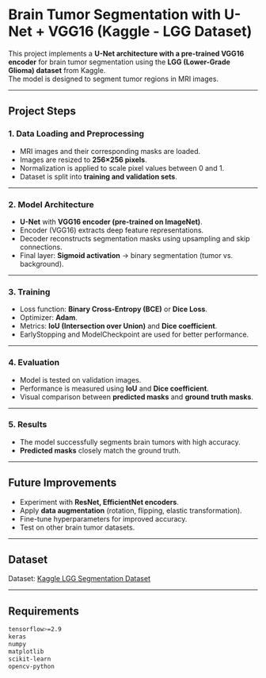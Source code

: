 # Brain Tumor Segmentation with U-Net + VGG16 (Kaggle - LGG Dataset)

This project implements a **U-Net architecture with a pre-trained VGG16 encoder** for brain tumor segmentation using the **LGG (Lower-Grade Glioma) dataset** from Kaggle.  
The model is designed to segment tumor regions in MRI images.

---

##  Project Steps

### 1. Data Loading and Preprocessing
- MRI images and their corresponding masks are loaded.
- Images are resized to **256×256 pixels**.
- Normalization is applied to scale pixel values between 0 and 1.
- Dataset is split into **training and validation sets**.

---

### 2. Model Architecture
- **U-Net** with **VGG16 encoder (pre-trained on ImageNet)**.
- Encoder (VGG16) extracts deep feature representations.
- Decoder reconstructs segmentation masks using upsampling and skip connections.
- Final layer: **Sigmoid activation** → binary segmentation (tumor vs. background).

---

### 3. Training
- Loss function: **Binary Cross-Entropy (BCE)** or **Dice Loss**.
- Optimizer: **Adam**.
- Metrics: **IoU (Intersection over Union)** and **Dice coefficient**.
- EarlyStopping and ModelCheckpoint are used for better performance.

---

### 4. Evaluation
- Model is tested on validation images.
- Performance is measured using **IoU** and **Dice coefficient**.
- Visual comparison between **predicted masks** and **ground truth masks**.

---

### 5. Results
- The model successfully segments brain tumors with high accuracy.
- **Predicted masks** closely match the ground truth.

---

##  Future Improvements
- Experiment with **ResNet, EfficientNet encoders**.
- Apply **data augmentation** (rotation, flipping, elastic transformation).
- Fine-tune hyperparameters for improved accuracy.
- Test on other brain tumor datasets.

---

##  Dataset
Dataset: [Kaggle LGG Segmentation Dataset](https://www.kaggle.com/mateuszbuda/lgg-mri-segmentation)

---

##  Requirements
```bash
tensorflow>=2.9
keras
numpy
matplotlib
scikit-learn
opencv-python
